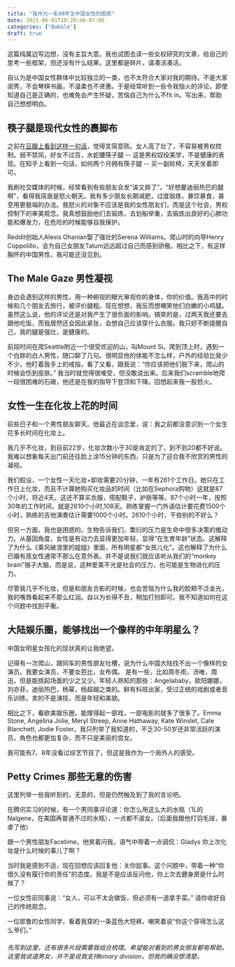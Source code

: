 ```yaml
---
title: "我作为一名98年生中国女性的困惑"
date: 2021-06-01T18:20:48-07:00
categories: ["Babble"]
draft: true
---
```

这篇纯属边写边想，没有主旨大意。我也试图去读一些女权研究的文章，给自己的思考一些框架，但还没有什么结果。这里都是碎片，请凑活凑活。

自认为是中国女性群体中比较独立的一类，也不太符合大家对我的期待。不是大家闺秀，不会琴棋书画，不温柔也不贤惠。于是经常听到一些令我恼火的评论。即使知道自己是正确的，也难免会产生怀疑，苦恼自己为什么不fit in。写出来，帮助自己想想明白。

## 筷子腿是现代女性的裹脚布 
之前在[豆瓣上看到这样一句话](https://www.douban.com/note/779135142/)，觉得言简意赅。女人高了壮了，不容易被男权控制。弱不禁风，好女不过百，水蛇腰筷子腿 -- 这是男权奴役美学，不是健康的表现。在知乎上看到一句话，如何两个月拥有筷子腿 -- 买一副轮椅，天天坐着即可。

我刷社交媒体的时候，经常看到有些朋友会发“诶又胖了”，“好想要迪丽热巴的腿啊”，看得我简直是怒火朝天。我有多少朋友长期减肥，过度锻炼，暴饮暴食，甚至用更极端的办法。我怒火的对象不应该是我的女性朋友们，而是这个社会，男权控制下的审美观念。我真想鼓励他们去锻炼，去划船举重，去锻炼出良好的心肺功能和爆发力，在危险的时候能够自我保护。

Reddit创始人Alexis Ohanian娶了强壮的Serena Williams。爬山时的向导Henry Coppolillo，会为自己女朋友Tatum远远超过自己而感到骄傲。相比之下，有这样胸怀的中国男性，我可能还没见到。

## The Male Gaze 男性凝视
身边会遇到这样的男性，用一种俯视的眼光审视你的身体，你的价值。我高中的时候和几个朋友去旅行，被评价腿粗。现在想想，我反而想嘲笑他们白嫩的小鸡腿。虽然这么说，他的评论还是对我产生了很负面的影响。搞笑的是，过两天我还要去跟他吃饭，而我居然还会因此紧张，会想自己应该穿什么衣服。我只好不断提醒自己，我的腿是强壮，是健康的。

前段时间在爬Seattle附近一个很受欢迎的山，叫Mount Si。爬到顶上时，遇到一个白胖的白人男性，随口聊了几句。很明显他的体能不怎么样，户外的经验比我少不少。他盯着我手上的戒指，看了又看，跟我说：“你应该把他们脱下来，爬山的时候会伤到皮肤。” 我当时就觉得很难受，但没敢说出来。后来我们scramble地爬一段很困难的石碓，他还是在我的指导下登顶和下降。回想起来我一股怒火。

## 女性一生在化妆上花的时间
前些日子和一个男性朋友聊天。他最近在谈恋爱，说：我之前都没意识到一个女生花多长时间在化妆上。

我几乎不化妆，到目前22岁，化妆次数小于30是肯定的了，到不到20都不好说。我难以想象每天出门前还往脸上涂15分钟的东西，只是为了迎合我不欣赏的男性的凝视。  

我们假设，一个女性一天化妆+卸妆需要20分钟，一年有261个工作日。她只在工作日上化妆，而且不计算她购买化妆品的时间（比如在Sephora购物）这就是87个小时，将近4天。这还不算买衣服，搭配鞋子，护肤等等。87个小时一年，按照30年的工作时间，就是2610个小时,108天。熟练掌握一门外语估计要花费1500个小时，熟练的吉他演奏估计需要1000个小时。2610个小时，干些别的不好么？

但另一方面，我也是困惑的。生物告诉我们，繁衍的压力是生命中很多决策的推动力。从基因角度，女性是有动力去显得更加年轻，显得“在生育年龄”状态。这解释了为什么《乘风破浪里的姐姐》里面，所有明星都“女孩儿化”。这也解释了为什么已婚有孩女性通常不那么在意外表。并不是说我们就应该听从我们的“monkey brain”猴子大脑，而是说，这种爱美不光是社会的压力，也可能是生物进化的压力。

尽管我几乎不化妆，但是和朋友合影的时候，也会苦恼为什么我的脸颊不泛金光，我的嘴唇看起来不那么红润。自以为长得不丑，稍加打扮即可。我不知道如何在这个问题中找到平衡。

## 大陆娱乐圈，能够找出一个像样的中年明星么？

中国女明星女孩化的现状真的让我绝望。

记得有一次爬山，跟同车的男性朋友吐槽，说为什么中国大陆找不出一个像样的女演员。我要女演员，不要女芭比，女布偶。
是有一些，比如周冬雨，汤唯，周迅，但是能挑起场面的少之又少。年轻人熟知的那些：Angelababy，欧阳娜娜，刘亦菲，迪丽热巴，杨幂，杨超越之类的。鲜有科班出家，受过正统的戏剧或者音乐训练，卖的不是演技，而是年轻和美貌。

相比之下，看欧美娱乐圈，能撑得起一部戏，一部电影的就多了很多了。Emma Stone, Angelina Jolie, Meryl Streep, Anne Hathaway, Kate Winslet, Cate Blanchett,  Jodie Foster。我只列举了我知道的，不乏30-50岁还非常活跃的演员，角色也都更加复杂，而不只是美丽的宫女。

我可能有7、8年没看过综艺节目了，但这是我作为一个局外人的感受。

## Petty Crimes 那些无意的伤害
这里列举一些我听到的，无意的，但是仍然触及到了我的言论吧。

在腾讯实习的时候，有一个男同事评论道：你怎么用这么大的水瓶（1L的Nalgene，在美国再普通不过的水瓶），一点都不淑女。（后面我跟他打羽毛球，暴虐了他） 

跟一个男性朋友Facetime，他笑着问我，语气中带着一点调侃：Gladys 你上次化妆是什么时候的事儿了啊？ 
 
当时我是感到不适，现在回想应该回复他：关你屁事。这个问题中，带着一种“你很久没有履行你的责任”的态度。我是不是应该反问他，你上次去健身房是什么时候了？

一位女性前同事说：“女人，可以不太会做饭，但必须有一道拿手菜。” 请你收好自己的传统观念。

一位耶鲁的女性同学，看着我穿的一条蓝色大短裤，嘲笑着说“你这个穿得怎么这么爷们。”

###### 先写到这里，还有很多片段需要我组合梳理。希望能对看到的男女朋友都有帮助。这里我说道男女，并不是说我支持binary division，但我的确没想清楚。





